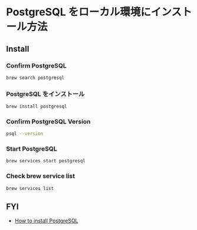 # PostgreSQL をローカル環境にインストール方法

## Install

### Confirm PostgreSQL

```zsh
brew search postgresql
```

### PostgreSQL をインストール

```zsh
brew install postgresql
```

### Confirm PostgreSQL Version

```zsh
psql --version
```

### Start PostgreSQL

```zsh
brew services start postgresql
```

### Check brew service list

```zsh
brew services list
```

## FYI

- [How to install PostgreSQL](https://amateur-engineer.com/postgresql-mac-install/)
